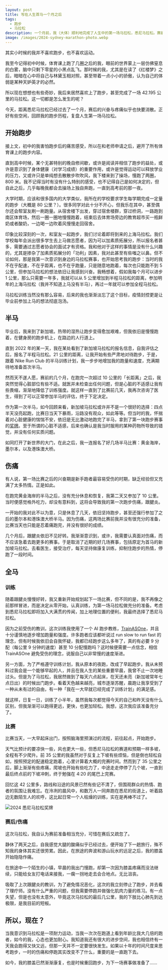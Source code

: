 ```yaml
---
layout: post
title: 写在人生首马一个月之后
tags:
  - 跑步
  - 马拉松
description: 一个月前，我（大体）顺利地完成了人生中的第一场马拉松，悉尼马拉松。赛前与赛后，种种感受，回顾我的跑步历程。
image: /images/2024-sydney-marathon-photo.webp
---
```


其实小时候的我并不喜欢跑步，也不喜欢运动。

我至今记得初中时候，体育课上跑了几圈之后的我，眼前的世界蒙上一层仿佛窒息的白雾，脑中只剩下零星的小黑点乱飞。那时候的我，尤其是在读了《红楼梦》之后，暗暗在心中将自己与林黛玉相对照，甚至带着一点小小的骄傲，认为自己的体弱是某种天妒英才的必然。

所以现在想想也有些奇妙，我后来居然喜欢上了跑步，甚至完成了一场 42.195 公里的马拉松。这一切都是怎么发生的呢？

今天，距离悉尼马拉松已经过去了一个月，赛后的兴奋与疼痛似乎也快要消散。正好有些空闲，回顾我的跑步历程，复盘人生第一场马拉松。

## 开始跑步

接上文，初中的我害怕跑步后的痛苦感受，所以在和老师申请之后，避开了所有体育课上的跑步内容。

直到高中时候，某个无甚特别的晚自修间歇，或许是阅读并相信了跑步的益处，或许是意识到了身体健康（对学习成绩）的重要作用，或许是觉得运动可以释放学业的压力，又或许只是单纯想去散散步吹吹风，我下楼来到了操场，慢跑了两圈， 800 米。我不记得当时有没有什么特别的感受，也不记得自己是如何决定的，但自此之后，几乎每晚我都会去操场上独自奔跑，一直到高考前的那一夜。

大学时期，应该和很多国内的大学类似，我所在的学校要求学生每学期完成一定量的跑步（大概是 80 公里？）。很多同学对此十分不开心，但我乐在其中，甚至偶尔还会帮室友刷一刷跑量。从宿舍楼下出发，穿过宿舍楼群，穿过桥洞，一路跑到南区体育场，然后一圈一圈地慢慢跑着，结束后去体育场旁边的教育超市买一瓶鲜奶或者酸奶，一边喝一边吹着风慢慢走回宿舍。

印象比较深刻的一次，和室友一起跑步，我们讨论着即将到来的上海马拉松。我们学校每年会派出很多学生去上马做志愿者，因为可以加素质拓展分，所以报名者甚多，需要通过志愿者协会的面试才有资格。我和他对于这样的事情是没有什么兴趣的，尤其是掺杂了加素质拓展分的「功利」因素，我对此甚至有些嗤之以鼻。但不论如何，那是我第一次意识到身边的马拉松赛事，也开始思考我的跑步：当时的我不在乎配速，不在乎距离，也不在乎跑量，只是随意地跑着，每次也只能跑不到 5 公里，但参加马拉松的想法依旧让我感到兴奋。我畅想着，假如我每个月可以进步 1 公里，那么只需要一年多，我就可以从 5 公里增加到半程马拉松的距离，参加明年的上海马拉松（我并不知道上马没有半马），再过一年就可以参加全程马拉松。

马拉松训练当然没有那么容易，后来的我也渐渐淡忘了这个目标，疫情封控更是让毕业前参加上马的想法彻底泡汤。

## 半马

毕业后，我来到了新加坡。热带的湿热让跑步变得愈加艰难，但我依旧是慢慢跑着，在健身房的跑步机上，在路边的人行道上。

直到 2022 年的某一天，我在某处看到了新加坡马拉松的报名信息，自我评估之后，报名了半程马拉松。21 公里的距离，让我开始有些严肃地对待跑步，于是，跟着 Nike Run Club 的半马训练计划，我一步步地增加我的跑量和速度，充满期待地准备首次半马。

然而天不遂人愿，赛前的几个月，在跑完一次超过 10 公里的「长距离」之后，我突然觉得心脏部位有些不适。就医并未检查出任何问题，但是心脏的不适感让我有些畏缩，渐渐地降低了训练强度。就这样一直到了比赛前几天，我再次咨询了医生，得到了可以正常参加半马的评估，终于下定决定。

作为第一次半马，如今回顾来看，新加坡马拉松或许并不是一个很好的选择：四点半天没亮起跑，比赛日当天下暴雨，沿路没有观众，如此等等。但当时的我，怀揣着对心脏健康的惴惴不安，依旧是无比激动地跑完了半马，拿到了第一块跑步赛事的[奖牌](https://twitter.com/_zackwu/status/1599324898270511104/)。至于所谓的心脏不适感，后来也确认是我当时服用的某种药物所导致的错觉，并没有任何实质问题。

如同打开了新世界的大门，在此之后，我一连报名了好几场半马比赛：黄金海岸，墨尔本，以及港珠澳大桥。

## 伤痛

有人说，第一场比赛之后的兴奋期是新手跑者最容易受伤的时期，缺乏经验但又充满了太多热情。正是如此。

在跑完黄金海岸的半马之后，没有充分休息和恢复，我第二天又参加了 10 公里。当时便感觉格外吃力，却没有意料到，这将会导致我的第一次跑步伤痛，跟腱炎。

一开始的我对此不以为意，只是休息了几天，依旧坚持跑步，甚至还强行参加了之后的墨尔本和港珠澳大桥半马。因为伤痛，这两场比赛前我并没有很充分的准备，比赛当天也只能是忍着痛跑完，并没有很好的成绩。

几个月后，跟腱炎依旧不见好转。我渐渐意识到，或许，我需要认真面对伤痛，而不应该急着去跑更多的赛事。于是取消了近期的好几场赛事，包括原定为首马的新加坡马拉松。去看医生，接受治疗，每天坚持做康复训练，抑制住跑步的热情，停跑了一段时间。

## 全马

### 训练

随着跟腱炎慢慢好转，我又重新开始规划起下一场比赛，但不同的是，我不再像之前那样冒进，而是决定从零开始，认真训练，为第一场马拉松做充分的准备。考虑到悉尼马拉松即将加入大满贯的传闻，加上地理位置的便利，我最终选择了悉尼马拉松。

因为之前受伤的教训，这次训练我使用了一个 AI 跑步教练，[TrainASOne](https://trainasone.com/)，并且十分谨慎地逐步增加跑量和强度。许多跑者应该都听说过 run slow to run fast 的理念，但有时候我依旧会自我怀疑，我都已经跑步这么多年了，真的有必要 9 分配（每公里 9 分钟的速度）甚至 10 分配慢跑吗？这时候便需要一点信念，相信 TrainASOne 避免受伤的理念，说服自己以非常慢的速度渐进。

另一方面，为了严格遵守训练计划，我从原本的夜跑，改成了早起跑步。我从未预料过我会是一个能够早起的人，并且在我人生的某些重要早晨，我曾不止一次地睡过头。但是为了马拉松，我居然做到了每天六点起床，在天还未亮（新加坡常年七点日出）的时候出门跑步。看着天色越来越亮，城市逐渐苏醒，晨跑让我享受到了一种从未有过的自由，有一种「我在一大早就已经完成了训练计划」的满足感。

就这样，日复一日，训练了小半年，虽然我每次都觉得今天的自己和昨天没有什么区别，但我渐渐可以跑得更远，更快，也更加轻松。我想，这次我应该准备充分了。

### 比赛

比赛当天，一大早起床出门，按照脑海里预演过的流程，前往起点，开始跑步。

天气比预计的要凉快一些，风也更大一些，但悉尼马拉松的赛道和预期一样多坡，全程有不少爬升。前 35 公里的我虽然对于反复上下坡有些烦恼，但是倒也轻松自如，按照预定的配速稳定跑着，心里计算着大概的完赛时间。然而到了 35 公里之后，脚上渐渐有些疼痛，爬坡也开始有些吃力了，中途走走停停了几个坡，一直到最后终点前的下坡冲刺，终于勉强在 4:20 的尾巴上完赛。

回忆这 42 公里多，路线和沿途的风景已然有些记不清了，但围观群众的热情、跑者的氛围让我难忘。在泠冽的晨风中，和数万人一同奔跑在悉尼的街道上，听着路边无数陌生人的欢呼，这比起日常一个人枯燥的训练，实在是再棒不过了。

![2024 悉尼马拉松奖牌](/images/2024-sydney-marathon-medal.webp)

###  赛后/伤痛

这次马拉松，我自认为赛前准备相当充分，可惜在赛后又疏忽了。

静休了两天之后，自我感觉大腿的酸痛似乎已经过去，便开始了下一趟旅行，殊不知我的身体其实还很劳累。因此，在旅途的奔波和游山玩水的远足之后，我的膝盖开始隐隐作痛。

在旅途中一个陌生的小镇，早晨的我出门慢跑，却第一次因为膝盖疼痛而没法继续，只能给女友打电话来接我，一瘸一拐地走去会合地点。无比沮丧。

吸取了上次跟腱炎的教训，为了避免情况恶化，这次的我立刻停止了跑步，并去看了理疗师。没有什么严重的问题，但我需要停跑并做强化肌肉力量的练习。有一点失望，但是也没有太意外，毕竟这次马拉松的最后几公里，我的下肢比心肺先到达极限，是我目前的短板。

## 所以，现在？

当我意识到马拉松是一项耐力运动，当我一次次在跑道上看到年龄比我大几倍的跑者，如今的我，心态也更加耐心。我知道我还有很大的进步空间，我也相信终有一天我会跑得又快又远，但那一天并不一定要很快发生。如果以十年的时间尺度来思考跑步，一时的伤痛和停跑其实改变不了什么，重要的是一直跑下去。

如今，我的膝盖已然渐渐康复，也是时候重回跑步，为下一场赛事做准备了……
